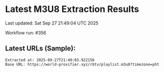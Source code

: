 # Latest M3U8 Extraction Results

Last updated: Sat Sep 27 21:49:04 UTC 2025

Workflow run: #356

## Latest URLs (Sample):
```
Extracted at: 2025-09-27T21:49:03.922156
Base URL: https://world-proxifier.xyz/rbtv/playlist.m3u8?timezone=pht

```
